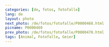 ```yaml
---
categories: [de, fotos, fotofalle]
lang: de
layout: photo
next_photo: /de/fotos/fotofalle/P0000468.html
picname: P0000469
prev_photo: /de/fotos/fotofalle/P0000470.html
tags: [Animal, Fotofalle, Geier]
---
```

